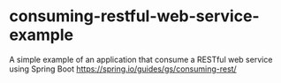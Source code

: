 # consuming-restful-web-service-example
A simple example of an application that consume a RESTful web service using Spring Boot https://spring.io/guides/gs/consuming-rest/
